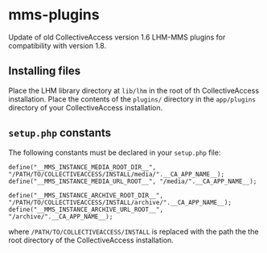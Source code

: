 # mms-plugins

Update of old CollectiveAccess version 1.6 LHM-MMS plugins for compatibility with version 1.8.

## Installing files

Place the LHM library directory at `lib/lhm` in the root of th CollectiveAccess installation. Place the contents of the `plugins/` directory in the `app/plugins` directory of your CollectiveAccess installation.

## `setup.php` constants

The following constants must be declared in your `setup.php` file:

`define("__MMS_INSTANCE_MEDIA_ROOT_DIR__", "/PATH/TO/COLLECTIVEACCESS/INSTALL/media/".__CA_APP_NAME__);`
`define("__MMS_INSTANCE_MEDIA_URL_ROOT__", "/media/".__CA_APP_NAME__);`

`define("__MMS_INSTANCE_ARCHIVE_ROOT_DIR__", "/PATH/TO/COLLECTIVEACCESS/INSTALL/archive/".__CA_APP_NAME__);`
`define("__MMS_INSTANCE_ARCHIVE_URL_ROOT__", "/archive/".__CA_APP_NAME__);`

where `/PATH/TO/COLLECTIVEACCESS/INSTALL` is replaced with the path the the root directory of the CollectiveAccess installation.

